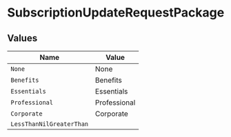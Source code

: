 # SubscriptionUpdateRequestPackage


## Values

| Name                     | Value                    |
| ------------------------ | ------------------------ |
| `None`                   | None                     |
| `Benefits`               | Benefits                 |
| `Essentials`             | Essentials               |
| `Professional`           | Professional             |
| `Corporate`              | Corporate                |
| `LessThanNilGreaterThan` | <nil>                    |